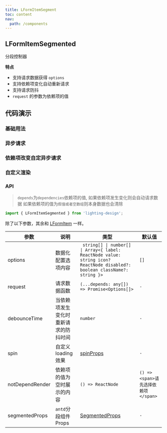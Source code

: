 ```yaml
---
title: LFormItemSegment
toc: content
nav:
  path: /components
---
```


## LFormItemSegmented

分段控制器

**特点**

- 支持请求数据获得 `options`
- 支持依赖项变化自动重新请求
- 支持请求防抖
- `request` 的参数为依赖项的值

## 代码演示

### 基础用法

<code src='./demos/Demo1.tsx'></code>

### 异步请求

<code src='./demos/Demo2.tsx'></code>

### 依赖项改变自定异步请求

<code src='./demos/Demo4.tsx'></code>

### 自定义渲染

<code src='./demos/Demo3.tsx'></code>

### API

> `depends`为`dependencies`依赖项的值, 如果依赖项发生变化则会自动请求数据 如果依赖项的值为`假值或者空数组`则本身数据也会清除

```ts
import { LFormItemSegmented } from 'lighting-design';
```

除了以下参数，其余和 [LFormItem](/components/form-item) 一样。

| 参数            | 说明                                 | 类型                                                                                                                       | 默认值                              |
| --------------- | ------------------------------------ | -------------------------------------------------------------------------------------------------------------------------- | ----------------------------------- |
| options         | 数据化配置选项内容                   | ` string[] \| number[] \| Array<{ label: ReactNode value: string icon? ReactNode disabled?: boolean className?: string }>` | `[]`                                |
| request         | 请求数据函数                         | `(...depends: any[]) => Promise<Options[]>`                                                                                | `-`                                 |
| debounceTime    | 当依赖项发生变化时重新请求的防抖时间 | `number`                                                                                                                   | `-`                                 |
| spin            | 自定义 loading 效果                  | [spinProps](https://ant.design/components/spin-cn/#api)                                                                    | `-`                                 |
| notDependRender | 依赖项的值为空时展示的内容           | `() => ReactNode`                                                                                                          | `() => <span>请先选择依赖项</span>` |
| segmentedProps  | `antd`分段组件 Props                 | [SegmentedProps](https://ant.design/components/segmented-cn/#api)                                                          | `-`                                 |
